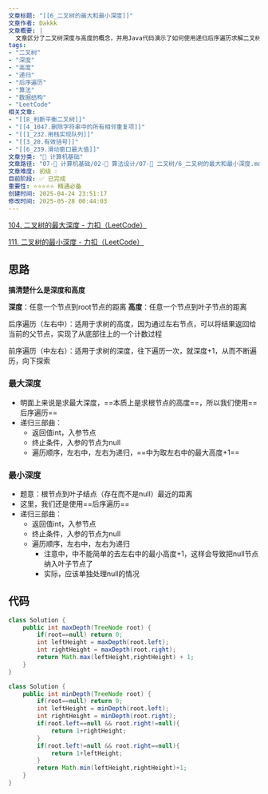 ```yaml
---
文章标题: "[[6_二叉树的最大和最小深度]]" 
文章作者: Dakkk
文章概要: |
  文章区分了二叉树深度与高度的概念，并用Java代码演示了如何使用递归后序遍历求解二叉树的最大深度和最小深度。重点阐述了最大深度为根节点高度的求法，以及最小深度在处理单边子树为空时需特殊判断，以确保路径终止于真实叶子节点。
tags:
- "二叉树"
- "深度"
- "高度"
- "递归"
- "后序遍历"
- "算法"
- "数据结构"
- "LeetCode"
相关文章:
- "[[8_判断平衡二叉树]]"
- "[[4_1047.删除字符串中的所有相邻重复项]]"
- "[[1_232.用栈实现队列]]"
- "[[3_20.有效括号]]"
- "[[6_239.滑动窗口最大值]]"
文章分类: "📐 计算机基础"
文章路径: "07-📐 计算机基础/02-🧮 算法设计/07-📝 二叉树/6_二叉树的最大和最小深度.md"
文章难度: 初级 💧
目前阶段: ✅ 已完成
重要性: ⭐⭐⭐⭐⭐ 精通必备
创建时间: 2025-04-24 23:51:17
修改时间: 2025-05-28 00:44:03
---
```


[104. 二叉树的最大深度 - 力扣（LeetCode）](https://leetcode.cn/problems/maximum-depth-of-binary-tree/description/)

[111. 二叉树的最小深度 - 力扣（LeetCode）](https://leetcode.cn/problems/minimum-depth-of-binary-tree/)

## 思路

**搞清楚什么是深度和高度**

**深度**：任意一个节点到root节点的距离
**高度**：任意一个节点到叶子节点的距离

后序遍历（左右中）：适用于求树的高度，因为通过左右节点，可以将结果返回给当前的父节点，实现了从底部往上的一个计数过程

前序遍历（中左右）：适用于求树的深度，往下遍历一次，就深度+1，从而不断遍历，向下探索

### 最大深度

- 明面上来说是求最大深度，==本质上是求根节点的高度==，所以我们使用==后序遍历==
- 递归三部曲：
	- 返回值int，入参节点
	- 终止条件，入参的节点为null
	- 遍历顺序，左右中，左右为递归，==中为取左右中的最大高度+1==

### 最小深度

- 题意：根节点到叶子结点（存在而不是null）最近的距离
- 这里，我们还是使用==后序遍历==
- 递归三部曲：
	- 返回值int，入参节点
	- 终止条件，入参的节点为null
	- 遍历顺序，左右中，左右为递归
		- 注意中，中不能简单的去左右中的最小高度+1，这样会导致把null节点纳入叶子节点了
		- 实际，应该单独处理null的情况
## 代码

```java
class Solution {
    public int maxDepth(TreeNode root) {
        if(root==null) return 0;
        int leftHeight = maxDepth(root.left);
        int rightHeight = maxDepth(root.right);
        return Math.max(leftHeight,rightHeight) + 1;
    }
}
```

```java
class Solution {
    public int minDepth(TreeNode root) {
        if(root==null) return 0;
        int leftHeight = minDepth(root.left);
        int rightHeight = minDepth(root.right);
        if(root.left==null && root.right!=null){
            return 1+rightHeight;
        }
        if(root.left!=null && root.right==null){
            return 1+leftHeight;
        }
        return Math.min(leftHeight,rightHeight)+1;
    }
}
```